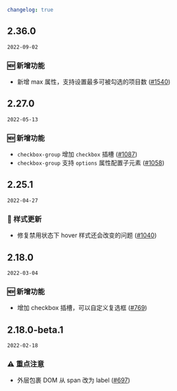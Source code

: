 ```yaml
changelog: true
```

## 2.36.0

`2022-09-02`

### 🆕 新增功能

- 新增 max 属性，支持设置最多可被勾选的项目数 ([#1540](https://github.com/arco-design/arco-design-vue/pull/1540))


## 2.27.0

`2022-05-13`

### 🆕 新增功能

- `checkbox-group` 增加 `checkbox` 插槽 ([#1087](https://github.com/arco-design/arco-design-vue/pull/1087))
- `checkbox-group` 支持 `options` 属性配置子元素 ([#1058](https://github.com/arco-design/arco-design-vue/pull/1058))


## 2.25.1

`2022-04-27`

### 💅 样式更新

- 修复禁用状态下 hover 样式还会改变的问题 ([#1040](https://github.com/arco-design/arco-design-vue/pull/1040))


## 2.18.0

`2022-03-04`

### 🆕 新增功能

- 增加 checkbox 插槽，可以自定义复选框 ([#769](https://github.com/arco-design/arco-design-vue/pull/769))


## 2.18.0-beta.1

`2022-02-18`

### ⚠️ 重点注意

- 外层包裹 DOM 从 span 改为 label ([#697](https://github.com/arco-design/arco-design-vue/pull/697))

